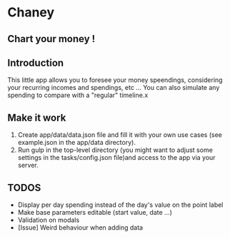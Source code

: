 # Chaney

## Chart your money !

## Introduction
This little app allows you to foresee your money speendings, considering your recurring incomes and spendings, etc ...
You can also simulate any spending to compare with a "regular" timeline.x

## Make it work
1. Create app/data/data.json file and fill it with your own use cases (see example.json in the app/data directory).
2. Run gulp in the top-level directory (you might want to adjust some settings in the tasks/config.json file)and access to the app via your server.

## TODOS
- Display per day spending instead of the day's value on the point label
- Make base parameters editable (start value, date ...)
- Validation on modals
- [Issue] Weird behaviour when adding data